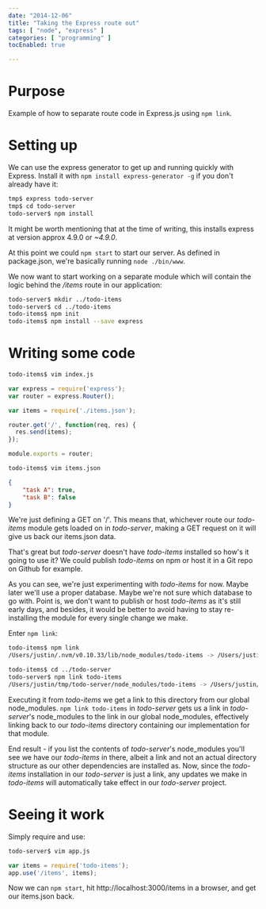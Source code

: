 ```yaml
---
date: "2014-12-06"
title: "Taking the Express route out"
tags: [ "node", "express" ]
categories: [ "programming" ]
tocEnabled: true

---
```


# Purpose

Example of how to separate route code in Express.js using `npm link`.

# Setting up

We can use the express generator to get up and running quickly with Express. Install it with `npm install express-generator -g` if you don't already have it:

``` bash
tmp$ express todo-server
tmp$ cd todo-server
todo-server$ npm install
```

It might be worth mentioning that at the time of writing, this installs express at version approx 4.9.0 or *~4.9.0*.

At this point we could `npm start` to start our server. As defined in package.json, we're basically running `node ./bin/www`.

We now want to start working on a separate module which will contain the logic behind the */items* route in our application:

``` bash
todo-server$ mkdir ../todo-items
todo-server$ cd ../todo-items
todo-items$ npm init
todo-items$ npm install --save express
```

# Writing some code

``` bash
todo-items$ vim index.js
```

``` javascript
var express = require('express');
var router = express.Router();

var items = require('./items.json');

router.get('/', function(req, res) {
  res.send(items);
});

module.exports = router;
```

``` bash
todo-items$ vim items.json
```

``` json
{
    "task A": true,
    "task B": false
}
```

We're just defining a GET on '/'.  This means that, whichever route our *todo-items* module gets loaded on in *todo-server*, making a GET request on it will give us back our items.json data.

That's great but *todo-server* doesn't have *todo-items* installed so how's it going to use it? We could publish *todo-items* on npm or host it in a Git repo on Github for example.

As you can see, we're just experimenting with *todo-items* for now. Maybe later we'll use a proper database. Maybe we're not sure which database to go with. Point is, we don't want to publish or host *todo-items* as it's still early days, and besides, it would be better to avoid having to stay re-installing the module for every single change we make.

Enter `npm link`:

``` bash
todo-items$ npm link
/Users/justin/.nvm/v0.10.33/lib/node_modules/todo-items -> /Users/justin/tmp/todo-items

todo-items$ cd ../todo-server
todo-server$ npm link todo-items
/Users/justin/tmp/todo-server/node_modules/todo-items -> /Users/justin/.nvm/v0.10.33/lib/node_modules/todo-items -> /Users/justin/tmp/todo-items
```

Executing it from *todo-items* we get a link to this directory from our global node\_modules. `npm link todo-items` in *todo-server* gets us a link in *todo-server*'s node\_modules to the link in our global node\_modules, effectively linking back to our *todo-items* directory containing our implementation for that module. 

End result - if you list the contents of *todo-server*'s node\_modules you'll see we have our *todo-items* in there, albeit a link and not an actual directory structure as our other dependencies are installed as. Now, since the *todo-items* installation in our *todo-server* is just a link, any updates we make in *todo-items* will automatically take effect in our *todo-server* project.

# Seeing it work

Simply require and use:

``` bash
todo-server$ vim app.js
```

``` javascript
var items = require('todo-items');
app.use('/items', items);
```

Now we can `npm start`, hit http://localhost:3000/items in a browser, and get our items.json back.
